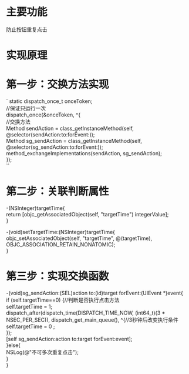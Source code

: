 # 主要功能
防止按钮重复点击

# 实现原理
# 第一步：交换方法实现
` static dispatch_once_t onceToken;<Br/>
    //保证只运行一次<Br/>
    dispatch_once(&onceToken, ^{<Br/>
        //交换方法<Br/>
       Method sendAction = class_getInstanceMethod(self, @selector(sendAction:to:forEvent:));<Br/>
        Method sg_sendAction = class_getInstanceMethod(self, @selector(sg_sendAction:to:forEvent:));<Br/>
        method_exchangeImplementations(sendAction, sg_sendAction);<Br/>
    });<Br/>``
# 第二步：关联判断属性
-(NSInteger)targetTime{<Br/>
    return [objc_getAssociatedObject(self, "targetTime") integerValue];<Br/>
}<Br/>

-(void)setTargetTime:(NSInteger)targetTime{<Br/>
    objc_setAssociatedObject(self, "targetTime", @(targetTime), OBJC_ASSOCIATION_RETAIN_NONATOMIC);<Br/>
}<Br/>
# 第三步：实现交换函数
-(void)sg_sendAction:(SEL)action to:(id)target forEvent:(UIEvent *)event{<Br/>
    if (self.targetTime==0) {//判断是否执行点击方法<Br/>
        self.targetTime = 1;<Br/>
        dispatch_after(dispatch_time(DISPATCH_TIME_NOW, (int64_t)(3 * NSEC_PER_SEC)), dispatch_get_main_queue(), ^{//3秒钟后改变执行条件<Br/>
            self.targetTime = 0 ;<Br/>
        });<Br/>
        [self sg_sendAction:action to:target forEvent:event];<Br/>
    }else{<Br/>
        NSLog(@"不可多次重复点击");<Br/>
    }<Br/>
}<Br/>
   

